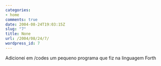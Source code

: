 ```yaml
---
categories:
- home
comments: true
date: 2004-08-24T19:03:15Z
slug: "7"
title: None
url: /2004/08/24/7/
wordpress_id: 7
---
```


Adicionei em /codes um pequeno programa que fiz na linguagem Forth
